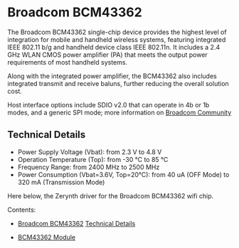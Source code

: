 # Broadcom BCM43362

The Broadcom BCM43362 single-chip device provides the highest level of integration for mobile and handheld wireless systems, featuring integrated IEEE 802.11 b/g and handheld device class IEEE 802.11n. It includes a 2.4 GHz WLAN CMOS power amplifier (PA) that meets the output power requirements of most handheld systems.

Along with the integrated power amplifier, the BCM43362 also includes integrated transmit and receive baluns, further reducing the overall solution cost.

Host interface options include SDIO v2.0 that can operate in 4b or 1b modes, and a generic SPI mode; more information on [Broadcom Community](https://community.broadcom.com)

## Technical Details


* Power Supply Voltage (Vbat): from 2.3 V to 4.8 V
* Operation Temperature (Top): from -30 °C to 85 °C
* Frequency Range: from 2400 MHz to 2500 MHz
* Power Consumption (Vbat=3.6V, Top=20°C): from 40 uA (OFF Mode) to 320 mA (Transmission Mode)

Here below, the Zerynth driver for the Broadcom BCM43362 wifi chip.

Contents:

 - [Broadcom BCM43362](https://docs.zerynth.com/latest/official/lib.broadcom.bcm43362/docs/index.html)
 [Technical Details](https://docs.zerynth.com/latest/official/lib.broadcom.bcm43362/docs/index.html#technical-details)

-   [BCM43362 Module](https://docs.zerynth.com/latest/official/lib.broadcom.bcm43362/docs/official_lib.broadcom.bcm43362_bcm43362.html)
<!--stackedit_data:
eyJoaXN0b3J5IjpbMzkxOTUxNjU3XX0=
-->